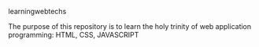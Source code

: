 learningwebtechs

The purpose of this repository is to learn the holy trinity of web application programming: HTML, CSS, JAVASCRIPT
